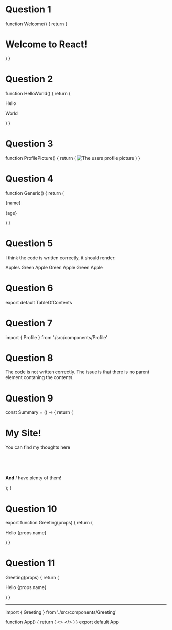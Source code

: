 # Question 1

function Welcome() {
    return (
    <div>
    <h1>Welcome to React!</h1>
    </div>
    )
}

# Question 2

function HelloWorld() {
    return (
    <div>
    <p>Hello</p>
    <p>World</p>
    </div>
    )
}

# Question 3

function ProfilePicture() {
    return (
        <img src='../assets/images/profile-picture.jpg' alt='The users profile picture'/>
    )
}

# Question 4

function Generic() {
    return (
        <div>
        <p>{name}</p>
        <p>{age}</p>
        </div>
    )
}

# Question 5

I think the code is written correctly, it should render:

Apples
Green Apple
Green Apple
Green Apple

# Question 6

export default TableOfContents

# Question 7

import { Profile } from './src/components/Profile'

# Question 8

The code is not written correctly.  The issue is that there is no parent element contaning the contents.

# Question 9

const Summary = () => {
  return (
      <div>
      <div class="title">
        <h1>My Site!</h1>
      </div>
      <p class="description">
        You can find my thoughts here
      </p>
        <br/><br/>
      <p>  
        <b>And</b> <i>I</i> have plenty of them!
      </p>
      </div>
  );
}

# Question 10

export function Greeting(props) {
    return (
        <p>Hello {props.name}</p>
    )
}

# Question 11

Greeting(props) {
    return (
        <div>
        <p>Hello {props.name}</p>
        </div>
    )
}

---------------------------------------------------

import { Greeting } from './src/components/Greeting'

function App() {
  return (
    <>
    <Greeting name="Parmesan" />
    </>
  )
}
export default App

